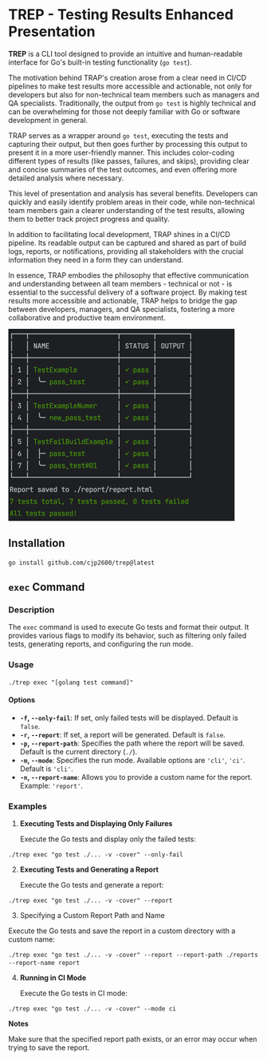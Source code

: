 # TREP - Testing Results Enhanced Presentation

**TREP** is a CLI tool designed to provide an intuitive and human-readable interface for Go's built-in testing functionality (`go test`).

The motivation behind TRAP's creation arose from a clear need in CI/CD pipelines to make test results more accessible and actionable, not only for developers but also for non-technical team members such as managers and QA specialists. Traditionally, the output from `go test` is highly technical and can be overwhelming for those not deeply familiar with Go or software development in general.

TRAP serves as a wrapper around `go test`, executing the tests and capturing their output, but then goes further by processing this output to present it in a more user-friendly manner. This includes color-coding different types of results (like passes, failures, and skips), providing clear and concise summaries of the test outcomes, and even offering more detailed analysis where necessary.

This level of presentation and analysis has several benefits. Developers can quickly and easily identify problem areas in their code, while non-technical team members gain a clearer understanding of the test results, allowing them to better track project progress and quality.

In addition to facilitating local development, TRAP shines in a CI/CD pipeline. Its readable output can be captured and shared as part of build logs, reports, or notifications, providing all stakeholders with the crucial information they need in a form they can understand.

In essence, TRAP embodies the philosophy that effective communication and understanding between all team members - technical or not - is essential to the successful delivery of a software project. By making test results more accessible and actionable, TRAP helps to bridge the gap between developers, managers, and QA specialists, fostering a more collaborative and productive team environment.

![img.png](img.png)

## Installation

```shell
go install github.com/cjp2600/trep@latest
```

## `exec` Command

### Description

The `exec` command is used to execute Go tests and format their output. It provides various flags to modify its behavior, such as filtering only failed tests, generating reports, and configuring the run mode.

### Usage

```shell
./trep exec "[golang test command]"
```

#### Options

- **`-f`, `--only-fail`**: If set, only failed tests will be displayed. Default is `false`.
- **`-r`, `--report`**: If set, a report will be generated. Default is `false`.
- **`-p`, `--report-path`**: Specifies the path where the report will be saved. Default is the current directory (`./`).
- **`-m`, `--mode`**: Specifies the run mode. Available options are `'cli'`, `'ci'`. Default is `'cli'`.
- **`-n`, `--report-name`**: Allows you to provide a custom name for the report. Example: `'report'`.

### Examples

1. **Executing Tests and Displaying Only Failures**

   Execute the Go tests and display only the failed tests:

```shell
./trep exec "go test ./... -v -cover" --only-fail
```

2. **Executing Tests and Generating a Report**

   Execute the Go tests and generate a report:

```shell
./trep exec "go test ./... -v -cover" --report
```

3. Specifying a Custom Report Path and Name

Execute the Go tests and save the report in a custom directory with a custom name:

```shell
./trep exec "go test ./... -v -cover" --report --report-path ./reports --report-name report
```

4. **Running in CI Mode**

   Execute the Go tests in CI mode:

```shell
./trep exec "go test ./... -v -cover" --mode ci
```
**Notes**

Make sure that the specified report path exists, or an error may occur when trying to save the report.

